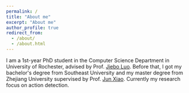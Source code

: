 ```yaml
---
permalink: /
title: "About me"
excerpt: "About me"
author_profile: true
redirect_from: 
  - /about/
  - /about.html
---
```


I am a 1st-year PhD student in the Computer Science Department in University of Rochester, advised by Prof. [Jiebo Luo](http://www.cs.rochester.edu/u/jluo/). Before that, I got my bachelor's degree from Southeast University and my master degree from Zhejiang University supervised by Prof. [Jun Xiao](http://person.zju.edu.cn/en/junx). Currently my research focus on action detection.